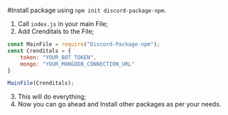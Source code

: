 #Install package using `npm init discord-package-npm`.

1. Call `index.js` in your main File;
2. Add Crenditals to the File;
```js
const MainFile = require("Discord-Package-npm");
const Crenditals = {
    token: "YOUR_BOT_TOKEN",
    mongo: "YOUR_MONGODB_CONNECTION_URL"
}

MainFile(Crenditals);

```

3. This will do everything; 
4. Now you can go ahead and Install other packages as per your needs.